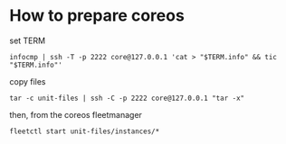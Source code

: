 # How to prepare coreos
set TERM

    infocmp | ssh -T -p 2222 core@127.0.0.1 'cat > "$TERM.info" && tic "$TERM.info"'

copy files

    tar -c unit-files | ssh -C -p 2222 core@127.0.0.1 "tar -x"

then, from the coreos fleetmanager

    fleetctl start unit-files/instances/*
